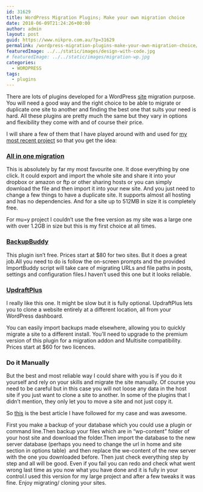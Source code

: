 ```yaml
---
id: 31629
title: WordPress Migration Plugins; Make your own migration choice
date: 2018-06-09T21:24:26+00:00
author: admin
layout: post
guid: https://www.nikpro.com.au/?p=31629
permalink: /wordpress-migration-plugins-make-your-own-migration-choice/
featuredImage: ../../static/images/design-with-code.jpg
# featuredImage: ../../static/images/migration-wp.jpg
categories:
  - WORDPRESS
tags:
  - plugins
---
```


There are lots of plugins developed for a WordPress [site](_wp_link_placeholder) migration purpose. You will need a good way and the right choice to be able to migrate or duplicate one site to another and finding the best one that suits your need is hard. All these plugins are pretty much the same but they vary in options and flexibility they come with and of course their price.

I will share a few of them that I have played around with and used for [my most recent project](https://www.nikpro.com.au/wordpress-difficulties-and-challenges-how-to-face-wordpress-problems/) so that you get the idea:

### [All in one migration](https://wordpress.org/plugins/all-in-one-wp-migration/)

This is absolutely by far my most favourite one. It dose everything by one click. It could export and import the whole site and share it into your dropbox or amazon or ftp or other sharing hosts or you can simply download the file and then import it into your new site. And you just need to change a few things to have a duplicate site. It supports almost all hosting and has no dependencies. And for a site up to 512MB in size it is completely free.

For mu=y project I couldn&#8217;t use the free version as my site was a large one with over 1.2GB in size but this is my first choice at all times.

### [BackupBuddy](https://ithemes.com/purchase/backupbuddy/)

This plugin isn’t free. Prices start at \$80 for two sites. But it does a great job.All you need to do is follow the on-screen prompts and the provided ImportBuddy script will take care of migrating URLs and file paths in posts, settings and configuration files.I haven&#8217;t used this one but it looks reliable.

### [UpdraftPlus](https://updraftplus.com/)

I really like this one. It might be slow but it is fully optional. UpdraftPlus lets you to clone a website entirely at a different location, all from your WordPress dashboard.

You can easily import backups made elsewhere, allowing you to quickly migrate a site to a different install. You’ll need to upgrade to the premium version of this plugin for a migration addon and Multisite compatibility. Prices start at \$60 for two licences.

### Do it Manually

But the best and most reliable way I could share with you is if you do it yourself and rely on your skills and migrate the site manually. Of course you need to be careful but in this case you will not loose any data in the host site if you just want to clone a site to another. In some of the plugins that I didn&#8217;t mention, they only let you to move a site and not just copy it.

So [this](https://css-tricks.com/moving-a-wordpress-site/) is the best article I have followed for my case and was awesome.

First you make a backup of your database which you could use a plugin or command line.Then backup your files which are in &#8220;wp-content&#8221; folder of your host site and download the folder.Then import the database to the new server database (perhaps you need to change the url in home and site section in options table)  and then replace the we-content of the new server with the one you downloaded before. Then just check everything step by step and all will be good. Even if you fail you can redo and check what went wrong last time as you now what you have done and it is fully in your control.I used this version for my large project and after a few tweaks it was fine. Enjoy migrating/ cloning your sites.
